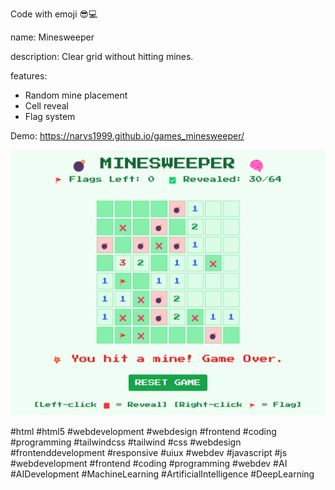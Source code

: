 Code with emoji 😎💻

name: Minesweeper

description: Clear grid without hitting mines.

features:
- Random mine placement
- Cell reveal
- Flag system

Demo: https://narvs1999.github.io/games_minesweeper/

![Demo Image](demo-image.png)

#html #html5 #webdevelopment #webdesign #frontend #coding #programming #tailwindcss #tailwind #css #webdesign #frontenddevelopment #responsive #uiux #webdev #javascript #js #webdevelopment #frontend #coding #programming #webdev #AI #AIDevelopment #MachineLearning #ArtificialIntelligence #DeepLearning 



